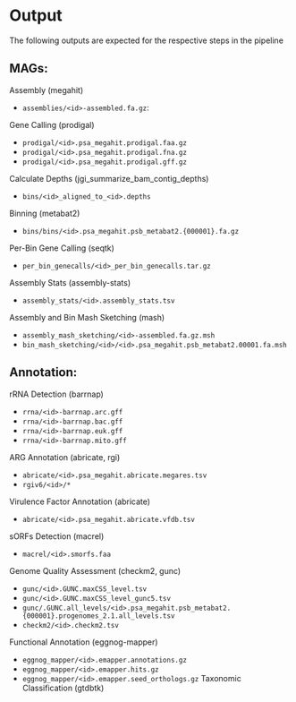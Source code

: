 # Output
The following outputs are expected for the respective steps in the pipeline

## MAGs:

Assembly (megahit)
* `assemblies/<id>-assembled.fa.gz`:

Gene Calling (prodigal)
* `prodigal/<id>.psa_megahit.prodigal.faa.gz`
* `prodigal/<id>.psa_megahit.prodigal.fna.gz`
* `prodigal/<id>.psa_megahit.prodigal.gff.gz`

Calculate Depths (jgi_summarize_bam_contig_depths)
* `bins/<id>_aligned_to_<id>.depths`

Binning (metabat2)
* `bins/bins/<id>.psa_megahit.psb_metabat2.{000001}.fa.gz`
  
Per-Bin Gene Calling (seqtk)
* `per_bin_genecalls/<id>_per_bin_genecalls.tar.gz`

Assembly Stats (assembly-stats)
* `assembly_stats/<id>.assembly_stats.tsv`

Assembly and Bin Mash Sketching (mash)
* `assembly_mash_sketching/<id>-assembled.fa.gz.msh`
* `bin_mash_sketching/<id>/<id>.psa_megahit.psb_metabat2.00001.fa.msh`

## Annotation:

rRNA Detection (barrnap)
* `rrna/<id>-barrnap.arc.gff`
* `rrna/<id>-barrnap.bac.gff`
* `rrna/<id>-barrnap.euk.gff`
* `rrna/<id>-barrnap.mito.gff`

ARG Annotation (abricate, rgi)
* `abricate/<id>.psa_megahit.abricate.megares.tsv`
* `rgiv6/<id>/*`

Virulence Factor Annotation (abricate)
* `abricate/<id>.psa_megahit.abricate.vfdb.tsv`
  
sORFs Detection (macrel)
* `macrel/<id>.smorfs.faa`
  
Genome Quality Assessment (checkm2, gunc)
* `gunc/<id>.GUNC.maxCSS_level.tsv`
* `gunc/<id>.GUNC.maxCSS_level_gunc5.tsv`
* `gunc/.GUNC.all_levels/<id>.psa_megahit.psb_metabat2.{000001}.progenomes_2.1.all_levels.tsv`
* `checkm2/<id>.checkm2.tsv`

Functional Annotation (eggnog-mapper)
* `eggnog_mapper/<id>.emapper.annotations.gz`
* `eggnog_mapper/<id>.emapper.hits.gz`
* `eggnog_mapper/<id>.emapper.seed_orthologs.gz`
Taxonomic Classification (gtdbtk)

